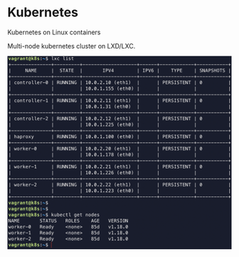 # Kubernetes


Kubernetes on Linux containers


Multi-node kubernetes cluster on LXD/LXC.


<img src="images/lxc:lxd nodes.png" width="600">


